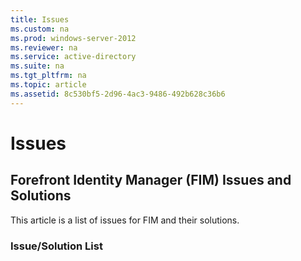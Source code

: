 ```yaml
---
title: Issues
ms.custom: na
ms.prod: windows-server-2012
ms.reviewer: na
ms.service: active-directory
ms.suite: na
ms.tgt_pltfrm: na
ms.topic: article
ms.assetid: 8c530bf5-2d96-4ac3-9486-492b628c36b6
---
```

# Issues
## Forefront Identity Manager (FIM) Issues and Solutions
This article is a list of issues for FIM and their solutions.

### Issue/Solution List
<!--
[FIM Request Notification Attributes](link)
[title of issue doc here](link)
--->
